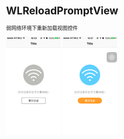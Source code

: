 # WLReloadPromptView
弱网络环境下重新加载视图控件


<img src="images/1.PNG" width="150" />
<img src="images/2.PNG" width="150" />
